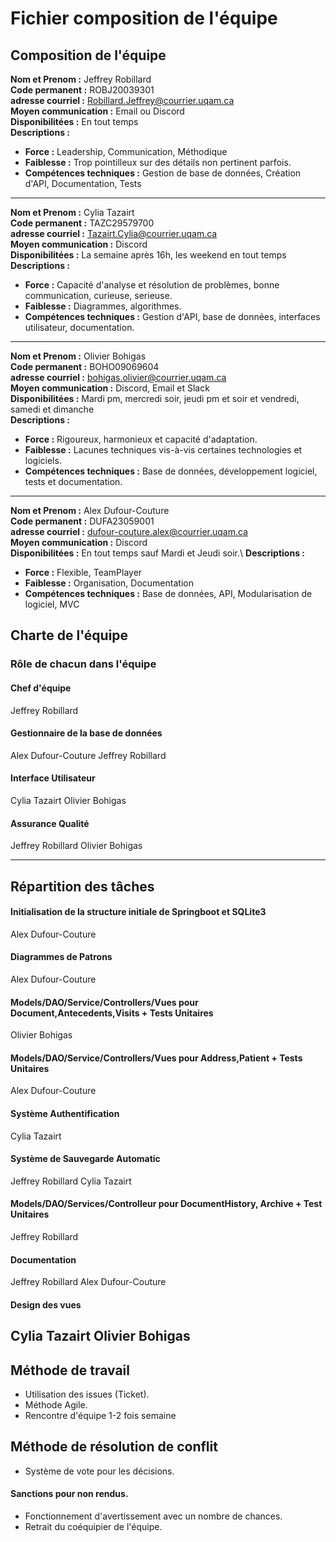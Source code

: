 # Fichier composition de l'équipe

## Composition de l'équipe

**Nom et Prenom :**  Jeffrey Robillard\
**Code permanent :** ROBJ20039301\
**adresse courriel :** Robillard.Jeffrey@courrier.uqam.ca\
**Moyen communication :** Email ou Discord\
**Disponibilitées :** En tout temps\
**Descriptions :**
- **Force :** Leadership, Communication, Méthodique
- **Faiblesse :** Trop pointilleux sur des détails non pertinent parfois. 
- **Compétences techniques :** Gestion de base de données, Création d'API, Documentation, Tests
---
**Nom et Prenom :**  Cylia Tazairt\
**Code permanent :** TAZC29579700\
**adresse courriel :** Tazairt.Cylia@courrier.uqam.ca\
**Moyen communication :** Discord\
**Disponibilitées :** La semaine après 16h, les weekend en tout temps\
**Descriptions :**
- **Force :** Capacité d'analyse et résolution de problèmes, bonne communication, curieuse, serieuse.
- **Faiblesse :** Diagrammes, algorithmes.
- **Compétences techniques :** Gestion d'API, base de données, interfaces utilisateur, documentation.
---
**Nom et Prenom :**  Olivier Bohigas\
**Code permanent :** BOHO09069604\
**adresse courriel :** bohigas.olivier@courrier.uqam.ca\
**Moyen communication :** Discord, Email et Slack\
**Disponibilitées :** Mardi pm, mercredi soir, jeudi pm et soir et vendredi, samedi et dimanche\
**Descriptions :**
- **Force :** Rigoureux, harmonieux et capacité d'adaptation.
- **Faiblesse :** Lacunes techniques vis-à-vis certaines technologies et logiciels.
- **Compétences techniques :** Base de données, développement logiciel, tests et documentation.
---
**Nom et Prenom :** Alex Dufour-Couture\
**Code permanent :** DUFA23059001\
**adresse courriel :** dufour-couture.alex@courrier.uqam.ca\
**Moyen communication :** Discord\
**Disponibilitées :** En tout temps sauf Mardi et Jeudi soir.\ 
**Descriptions :**
- **Force :** Flexible, TeamPlayer
- **Faiblesse :** Organisation, Documentation 
- **Compétences techniques :** Base de données, API, Modularisation de logiciel, MVC

## Charte de l'équipe
### Rôle de chacun dans l'équipe
#### **Chef d'équipe**
Jeffrey Robillard


#### **Gestionnaire de la base de données**
Alex Dufour-Couture
Jeffrey Robillard

#### **Interface Utilisateur**
Cylia Tazairt
Olivier Bohigas

#### **Assurance Qualité**
Jeffrey Robillard
Olivier Bohigas

---
## Répartition des tâches
#### Initialisation de la structure initiale de Springboot et SQLite3
Alex Dufour-Couture

#### Diagrammes de Patrons
Alex Dufour-Couture

#### Models/DAO/Service/Controllers/Vues pour Document,Antecedents,Visits + Tests Unitaires
Olivier Bohigas

#### Models/DAO/Service/Controllers/Vues pour Address,Patient + Tests Unitaires
Alex Dufour-Couture

#### Système Authentification
Cylia Tazairt

#### Système de Sauvegarde Automatic
Jeffrey Robillard
Cylia Tazairt

#### Models/DAO/Services/Controlleur pour DocumentHistory, Archive + Test Unitaires
Jeffrey Robillard

#### Documentation 
Jeffrey Robillard
Alex Dufour-Couture

#### Design des vues
Cylia Tazairt
Olivier Bohigas
---

## Méthode de travail
- Utilisation des issues (Ticket).
- Méthode Agile.
- Rencontre d'équipe 1-2 fois semaine

## Méthode de résolution de conflit
- Système de vote pour les décisions.
#### Sanctions pour non rendus.
- Fonctionnement d'avertissement avec un nombre de chances.
- Retrait du coéquipier de l'équipe.


